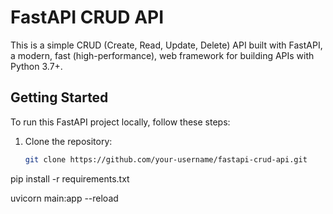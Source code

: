 # FastAPI CRUD API

This is a simple CRUD (Create, Read, Update, Delete) API built with FastAPI, a modern, fast (high-performance), web framework for building APIs with Python 3.7+.

## Getting Started

To run this FastAPI project locally, follow these steps:

1. Clone the repository:

   ```bash
   git clone https://github.com/your-username/fastapi-crud-api.git

pip install -r requirements.txt

uvicorn main:app --reload
